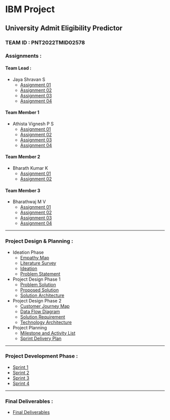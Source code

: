 # IBM Project

## University Admit Eligibility Predictor

### TEAM ID : PNT2022TMID02578

### Assignments :

#### Team Lead :
- Jaya Shravan S
    - [Assignment 01](./Assignments/Team%20Lead/Assignment-01/JayaShravan_Assignment_1.ipynb)
    - [Assignment 02](./Assignments/Team%20Lead/Assignment-02/JayaShravan_Assignment%202.ipynb)
    - [Assignment 03](./Assignments/Team%20Lead/Assignment-03/JayaShravan_Assignment_3.ipynb)
    - [Assignment 04](./Assignments/Team%20Lead/Assignment-04.ipynb)
#### Team Member 1
- Athista Vignesh P S
    - [Assignment 01](./Assignments/Team%20Member%201/Assignment-01/AthistaVignesh_Assignment_1.ipynb)
    - [Assignment 02](./Assignments/Team%20Member%201/Assignment-02/AthistaVignesh_Assignment_2.ipynb)
    - [Assignment 03](./Assignments/Team%20Member%201/Assignment-03/AthistaVignesh_Assignment_3.ipynb)
    - [Assignment 04](./Assignments/Team%20Member%201/Assignment-04/AthistaVignesh_Assignment_4.ipynb)
#### Team Member 2
- Bharath Kumar K
    - [Assignment 01](./Assignments/Team%20Member%202/Assignment-01/BharathKumar_Assignment_1.ipynb)
    - [Assignment 02](./Assignments/Team%20Member%202/Assignment-02/BharathKumar_Assignment%202.ipynb)
#### Team Member 3
- Bharathwaj M V
    - [Assignment 01](./Assignments/Team%20Member%203/Assignment-01/Assignment_1.ipynb)
    - [Assignment 02](./Assignments/Team%20Member%203/Assignment-02/Assignment%202)
    - [Assignment 03](./Assignments/Team%20Member%203/Assignment-03/Assignment_3)
    - [Assignment 04](./Assignments/Team%20Member%203/Assignment-04/Assignment-04.ipynb)

---

### Project Design & Planning :
- Ideation Phase
    - [Empathy Map](./Project%20Design%20%26%20Planning/Ideation%20Phase/Empathy%20Map.pdf)
    - [Literature Survey](./Project%20Design%20%26%20Planning/Ideation%20Phase/Literature%20Survey%20University%20predictor.pdf)
    - [Ideation](./Project%20Design%20%26%20Planning/Ideation%20Phase/Ideate.pdf)
    - [Problem Statement](./Project%20Design%20%26%20Planning/Ideation%20Phase/Problem%20Statement.pdf)
- Project Design Phase 1
    - [Problem Solution](./Project%20Design%20%26%20Planning/Project%20Design%20Phase%201/Copy%20of%20Problem_solution_fit%20Sample%20Template%20-%20Problem_solution_fit.pdf)
    - [Proposed Solution](./Project%20Design%20%26%20Planning/Project%20Design%20Phase%201/Proposed%20Solution.docx%20-%20Proposed%20Solution.docx.pdf)
    - [Solution Architecture](./Project%20Design%20%26%20Planning/Project%20Design%20Phase%201/Solution%20Architecture%20-%20Solution%20Architecture.pdf)
- Project Design Phase 2
    - [Customer Journey Map](./Project%20Design%20%26%20Planning/Project%20Design%20Phase%202/Customer%20Journey%20Map.pdf)
    - [Data Flow Diagram](./Project%20Design%20%26%20Planning/Project%20Design%20Phase%202/Data%20Flow%20Diagrams%20and%20User%20Stories%20-%20PNT2022TMID02578.pdf)
    - [Solution Requirement](./Project%20Design%20%26%20Planning/Project%20Design%20Phase%202/Solution%20Requirements-PNT2022TMID02578.pdf)
    - [Technology Architecture](./Project%20Design%20%26%20Planning/Project%20Design%20Phase%202/Technology%20Architecture%20-%20PNT2022TMID02578.pdf)
- Project Planning
    - [Milestone and Activity List](./Project%20Design%20%26%20Planning/Project%20Planning/Milestone%20and%20Activity%20List.pdf)
    - [Sprint Delivery Plan](./Project%20Design%20%26%20Planning/Project%20Planning/Sprint%20Delivery%20Plan.pdf)

---

### Project Development Phase :
- [Sprint 1](./Project%20Development%20Phase/Sprint%201/)
- [Sprint 2](./Project%20Development%20Phase/Sprint%202/)
- [Sprint 3](./Project%20Development%20Phase/Sprint%203/)
- [Sprint 4](./Project%20Development%20Phase/Sprint%204/)

---

### Final Deliverables :
- [Final Deliverables](./Final%20Deliverables/)
